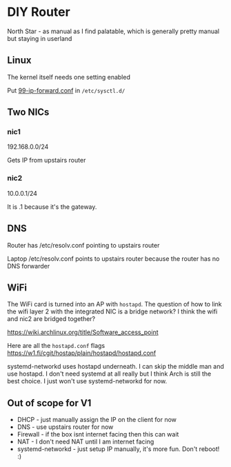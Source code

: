 # DIY Router

North Star - as manual as I find palatable, which is generally pretty manual but staying in userland


## Linux
The kernel itself needs one setting enabled

Put [99-ip-forward.conf](99-ip-forward.conf) in `/etc/sysctl.d/`

## Two NICs

### nic1
192.168.0.0/24

Gets IP from upstairs router

### nic2
10.0.0.1/24

It is .1 because it's the gateway.


## DNS
Router has /etc/resolv.conf pointing to upstairs router

Laptop /etc/resolv.conf points to upstairs router because the router has no DNS forwarder

## WiFi
The WiFi card is turned into an AP with `hostapd`. The question of how to link the wifi layer 2 with the integrated NIC is a bridge network? I think the wifi and nic2 are bridged together?

https://wiki.archlinux.org/title/Software_access_point

Here are all the `hostapd.conf` flags https://w1.fi/cgit/hostap/plain/hostapd/hostapd.conf

systemd-networkd uses hostapd underneath. I can skip the middle man and use hostapd. I don't need systemd at all really but I think Arch is still the best choice. I just won't use systemd-networkd for now.


## Out of scope for V1
* DHCP - just manually assign the IP on the client for now
* DNS - use upstairs router for now
* Firewall - if the box isnt internet facing then this can wait
* NAT - I don't need NAT until I am internet facing
* systemd-networkd - just setup IP manually, it's more fun. Don't reboot! :)
